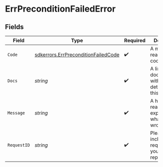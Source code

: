 # ErrPreconditionFailedError


## Fields

| Field                                                                                      | Type                                                                                       | Required                                                                                   | Description                                                                                | Example                                                                                    |
| ------------------------------------------------------------------------------------------ | ------------------------------------------------------------------------------------------ | ------------------------------------------------------------------------------------------ | ------------------------------------------------------------------------------------------ | ------------------------------------------------------------------------------------------ |
| `Code`                                                                                     | [sdkerrors.ErrPreconditionFailedCode](../../models/sdkerrors/errpreconditionfailedcode.md) | :heavy_check_mark:                                                                         | A machine readable error code.                                                             | PRECONDITION_FAILED                                                                        |
| `Docs`                                                                                     | *string*                                                                                   | :heavy_check_mark:                                                                         | A link to our documentation with more details about this error code                        | https://unkey.dev/docs/api-reference/errors/code/PRECONDITION_FAILED                       |
| `Message`                                                                                  | *string*                                                                                   | :heavy_check_mark:                                                                         | A human readable explanation of what went wrong                                            |                                                                                            |
| `RequestID`                                                                                | *string*                                                                                   | :heavy_check_mark:                                                                         | Please always include the requestId in your error report                                   | req_1234                                                                                   |